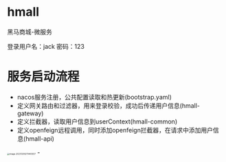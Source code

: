 # hmall
黑马商城-微服务

登录用户名：jack 密码：123


# 服务启动流程
- nacos服务注册，公共配置读取和热更新(bootstrap.yaml)
- 定义网关路由和过滤器，用来登录校验，成功后传递用户信息(hmall-gateway)
- 定义拦截器，读取用户信息到userContext(hmall-common)
- 定义openfeign远程调用，同时添加openfeign拦截器，在请求中添加用户信息(hmall-api)
<img src="https://cdn.jsdelivr.net/gh/Stromwyrm-x/blog-image/img/image-20231209211440937.png" alt="image-20231209211440937" style="zoom:33%;" />
- 